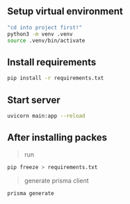 ## Setup virtual environment

```sh
"cd into project first!"
python3 -m venv .venv
source .venv/bin/activate
```

## Install requirements

```sh
pip install -r requirements.txt
```

## Start server

```sh
uvicorn main:app --reload
```

## After installing packes

> run
```sh
pip freeze > requirements.txt
```

> generate prisma client
```sh
prisma generate
```